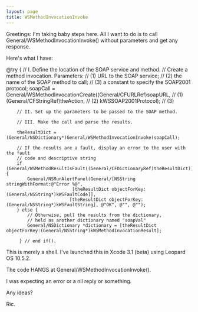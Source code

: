 ```yaml
---
layout: page
title: WSMethodInvocationInvoke
---
```


Greetings:
   I'm taking baby steps here.  All I want to do is to call General/WSMethodInvocationInvoke() without parameters and get any response.

Here's what I have:
    
@try { 
        // I. Define the location of the SOAP service and method. 
           // Create a method invocation. Parameters:
           // (1) URL to the SOAP service; 
           // (2) the name of the SOAP method to call; 
           // (3) a constant to specify the SOAP2001 protocol; 
        soapCall = General/WSMethodInvocationCreate((General/CFURLRef)soapURL,         // (1)
                                            (General/CFStringRef)theAction,    // (2)
                                            kWSSOAP2001Protocol);      // (3)
        
       
         
        // II. Set up the parameters to be passed to the SOAP method.
        
        // III. Make the call and parse the results.
        
        theResultDict = (General/NSDictionary*)General/WSMethodInvocationInvoke(soapCall); 

        // If the results are a fault, display an error to the user with the fault 
        // code and descriptive string 
        if (General/WSMethodResultIsFault((General/CFDictionaryRef)theResultDict)) { 
            General/NSRunAlertPanel(General/[NSString stringWithFormat:@"Error %@", 
                             [theResultDict objectForKey: (General/NSString*)kWSFaultCode]], 
                            [theResultDict objectForKey: (General/NSString*)kWSFaultString], @"OK", @"", @""); 
        } else { 
            // Otherwise, pull the results from the dictionary, 
            // held as another dictionary named "soapVal" 
            General/NSDictionary *dictionary = [theResultDict objectForKey:(General/NSString*)kWSMethodInvocationResult]; 
            
         } // end if().


This is merely a shell.
I've launched this in Xcode 3.1 (beta) using Leopard OS 10.5.2.

The code HANGS at General/WSMethodInvocationInvoke().

I was expecting an error or a nil reply or something.

Any ideas?

Ric.

